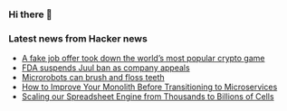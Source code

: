 ### Hi there 👋

<!--
**arashid-sh/arashid-sh** is a ✨ _special_ ✨ repository because its `README.md` (this file) appears on your GitHub profile.

Here are some ideas to get you started:

- 🔭 I’m currently working on ...
- 🌱 I’m currently learning ...
- 👯 I’m looking to collaborate on ...
- 🤔 I’m looking for help with ...
- 💬 Ask me about ...
- 📫 How to reach me: ...
- 😄 Pronouns: ...
- ⚡ Fun fact: ...
-->

### Latest news from Hacker news
<!-- BLOG-POST-LIST:START -->
- [A fake job offer took down the world’s most popular crypto game](https://www.theblock.co/post/156038/how-a-fake-job-offer-took-down-the-worlds-most-popular-crypto-game)
- [FDA suspends Juul ban as company appeals](https://www.wsj.com/articles/juul-can-keep-selling-its-products-in-u-s-while-it-appeals-ban-fda-says-11657067282)
- [Microrobots can brush and floss teeth](https://penntoday.upenn.edu/news/penn-dental-engineering-shapeshifting-microrobots-can-brush-and-floss-teeth)
- [How to Improve Your Monolith Before Transitioning to Microservices](https://semaphoreci.com/blog/monolith-microservices)
- [Scaling our Spreadsheet Engine from Thousands to Billions of Cells](https://www.causal.app/blog/scaling)
<!-- BLOG-POST-LIST:END -->
